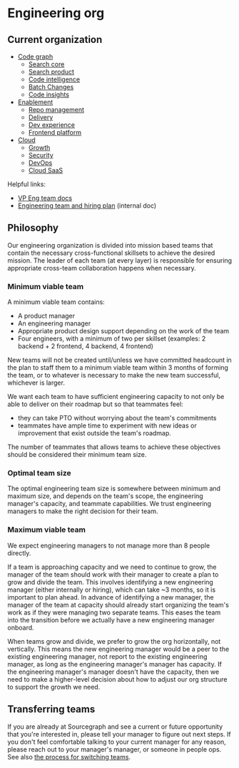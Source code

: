 # Engineering org

## Current organization

- [Code graph](./code-graph/index.md)
  - [Search core](./code-graph/search/core.md)
  - [Search product](./code-graph/search/product.md)
  - [Code intelligence](./code-graph/code-intelligence/index.md)
  - [Batch Changes](./code-graph/batch-changes/index.md)
  - [Code insights](./code-graph/code-insights/index.md)
- [Enablement](./enablement/index.md)
  - [Repo management](./enablement/repo-management/index.md)
  - [Delivery](./enablement/delivery/index.md)
  - [Dev experience](./enablement/dev-experience/index.md)
  - [Frontend platform](./enablement/frontend-platform/index.md)
- [Cloud](./cloud/index.md)
  - [Growth](./cloud/growth/index.md)
  - [Security](./cloud/security/index.md)
  - [DevOps](./cloud/devops/index.md)
  - [Cloud SaaS](./cloud/saas/index.md)

Helpful links:

* [VP Eng team docs](vpe/index.md)
* [Engineering team and hiring plan](https://docs.google.com/spreadsheets/d/1CIQYQDN2KFyHMmPEx3FqubapyXyapFp0B_DoDJtWvm8/edit#gid=0) (internal doc)

## Philosophy

Our engineering organization is divided into mission based teams that contain the necessary cross-functional skillsets to achieve the desired mission. The leader of each team (at every layer) is responsible for ensuring appropriate cross-team collaboration happens when necessary.

### Minimum viable team

A minimum viable team contains:

- A product manager
- An engineering manager
- Appropriate product design support depending on the work of the team
- Four engineers, with a minimum of two per skillset (examples: 2 backend + 2 frontend, 4 backend, 4 frontend)

New teams will not be created until/unless we have committed headcount in the plan to staff them to a minimum viable team within 3 months of forming the team, or to whatever is necessary to make the new team successful, whichever is larger.

We want each team to have sufficient engineering capacity to not only be able to deliver on their roadmap but so that teammates feel:

- they can take PTO without worrying about the team's commitments
- teammates have ample time to experiment with new ideas or improvement that exist outside the team's roadmap.

The number of teammates that allows teams to achieve these objectives should be considered their minimum team size.

### Optimal team size

The optimal engineering team size is somewhere between minimum and maximum size, and depends on the team's scope, the engineering manager's capacity, and teammate capabilities. We trust engineering managers to make the right decision for their team.

### Maximum viable team

We expect engineering managers to not manage more than 8 people directly.

If a team is approaching capacity and we need to continue to grow, the manager of the team should work with their manager to create a plan to grow and divide the team. This involves identifying a new engineering manager (either internally or hiring), which can take ~3 months, so it is important to plan ahead. In advance of identifying a new manager, the manager of the team at capacity should already start organizing the team's work as if they were managing two separate teams. This eases the team into the transition before we actually have a new engineering manager onboard.

When teams grow and divide, we prefer to grow the org horizontally, not vertically. This means the new engineering manager would be a peer to the existing engineering manager, not report to the existing engineering manager, as long as the engineering manager's manager has capacity. If the engineering manager's manager doesn't have the capacity, then we need to make a higher-level decision about how to adjust our org structure to support the growth we need.

## Transferring teams

If you are already at Sourcegraph and see a current or future opportunity that you're interested in, please tell your manager to figure out next steps. If you don't feel comfortable talking to your current manager for any reason, please reach out to your manager's manager, or someone in people ops. See also [the process for switching teams](../people-ops/switching-teams.md).
